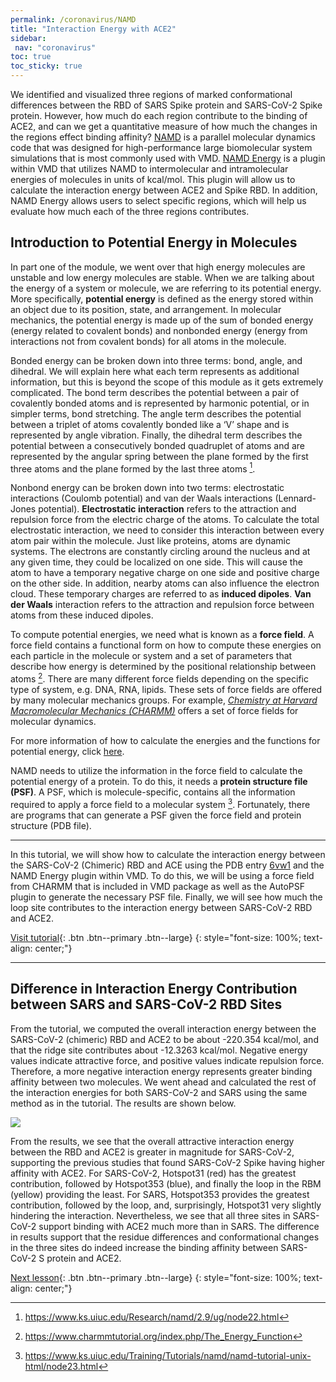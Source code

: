 ```yaml
---
permalink: /coronavirus/NAMD
title: "Interaction Energy with ACE2"
sidebar: 
 nav: "coronavirus"
toc: true
toc_sticky: true
---
```


We identified and visualized three regions of marked conformational differences between the RBD of SARS Spike protein and SARS-CoV-2 Spike protein. However, how much do each region contribute to the binding of ACE2, and can we get a quantitative measure of how much the changes in the regions effect binding affinity? <a href="https://www.ks.uiuc.edu/Research/namd/" target="_blank">NAMD</a> is a parallel molecular dynamics code that was designed for high-performance large biomolecular system simulations that is most commonly used with VMD. <a href="https://www.ks.uiuc.edu/Research/vmd/plugins/namdenergy/" target="_blank">NAMD Energy</a> is a plugin within VMD that utilizes NAMD to intermolecular and intramolecular energies of molecules in units of kcal/mol. This plugin will allow us to calculate the interaction energy between ACE2 and Spike RBD. In addition, NAMD Energy allows users to select specific regions, which will help us evaluate how much each of the three regions contributes.

## Introduction to Potential Energy in Molecules

In part one of the module, we went over that high energy molecules are unstable and low energy molecules are stable. When we are talking about the energy of a system or molecule, we are referring to its potential energy.  More specifically, **potential energy** is defined as the energy stored within an object due to its position, state, and arrangement. In molecular mechanics, the potential energy is made up of the sum of bonded energy (energy related to covalent bonds) and nonbonded energy (energy from interactions not from covalent bonds) for all atoms in the molecule.

Bonded energy can be broken down into three terms: bond, angle, and dihedral. We will explain here what each term represents as additional information, but this is beyond the scope of this module as it gets extremely complicated. The bond term describes the potential between a pair of covalently bonded atoms and is represented by harmonic potential, or in simpler terms, bond stretching. The angle term describes the potential between a triplet of atoms covalently bonded like a ‘V’ shape and is represented by angle vibration. Finally, the dihedral term describes the potential between a consecutively bonded quadruplet of atoms and are represented by the angular spring between the plane formed by the first three atoms and the plane formed by the last three atoms [^TCBG].

Nonbond energy can be broken down into two terms: electrostatic interactions (Coulomb potential) and van der Waals interactions (Lennard-Jones potential). **Electrostatic interaction** refers to the attraction and repulsion force from the electric charge of the atoms. To calculate the total electrostatic interaction, we need to consider this interaction between every atom pair within the molecule. Just like proteins, atoms are dynamic systems. The electrons are constantly circling around the nucleus and at any given time, they could be localized on one side. This will cause the atom to have a temporary negative charge on one side and positive charge on the other side. In addition, nearby atoms can also influence the electron cloud. These temporary charges are referred to as **induced dipoles**. **Van der Waals** interaction refers to the attraction and repulsion force between atoms from these induced dipoles.

To compute potential energies, we need what is known as a **force field**. A force field contains a functional form on how to compute these energies on each particle in the molecule or system and a set of parameters that describe how energy is determined by the positional relationship between atoms [^charmm]. There are many different force fields depending on the specific type of system, e.g. DNA, RNA, lipids. These sets of force fields are offered by many molecular mechanics groups. For example, *<a href=" https://www.charmm.org/" target="_blank">Chemistry at Harvard Macromolecular Mechanics (CHARMM)</a>* offers a set of force fields for molecular dynamics.

For more information of how to calculate the energies and the functions for potential energy, click <a href="https://www.ks.uiuc.edu/Research/namd/2.9/ug/node22.html" target="_blank">here</a>.

NAMD needs to utilize the information in the force field to calculate the potential energy of a protein. To do this, it needs a **protein structure file (PSF)**. A PSF, which is molecule-specific, contains all the information required to apply a force field to a molecular system [^PSF]. Fortunately, there are programs that can generate a PSF given the force field and protein structure (PDB file). 

<hr>

In this tutorial, we will show how to calculate the interaction energy between the SARS-CoV-2 (Chimeric) RBD and ACE using the PDB entry <a href="https://www.rcsb.org/structure/6vw1" target="_blank">6vw1</a> and the NAMD Energy plugin within VMD. To do this, we will be using a force field from CHARMM that is included in VMD package as well as the AutoPSF plugin to generate the necessary PSF file. Finally, we will see how much the loop site contributes to the interaction energy between SARS-CoV-2 RBD and ACE2.

[Visit tutorial](tutorial_NAMD){: .btn .btn--primary .btn--large}
{: style="font-size: 100%; text-align: center;"}

<hr>

## Difference in Interaction Energy Contribution between SARS and SARS-CoV-2 RBD Sites

From the tutorial, we computed the overall interaction energy between the SARS-CoV-2 (chimeric) RBD and ACE2 to be about -220.354 kcal/mol, and that the ridge site contributes about -12.3263 kcal/mol. Negative energy values indicate attractive force, and positive values indicate repulsion force. Therefore, a more negative interaction energy represents greater binding affinity between two molecules. We went ahead and calculated the rest of the interaction energies for both SARS-CoV-2 and SARS using the same method as in the tutorial. The results are shown below.

<img src="../_pages/coronavirus/files/NAMDEnergy.png">

From the results, we see that the overall attractive interaction energy between the RBD and ACE2 is greater in magnitude for SARS-CoV-2, supporting the previous studies that found SARS-CoV-2 Spike having higher affinity with ACE2. For SARS-CoV-2, Hotspot31 (red) has the greatest contribution, followed by Hotspot353 (blue), and finally the loop in the RBM (yellow) providing the least. For SARS, Hotspot353 provides the greatest contribution, followed by the loop, and, surprisingly, Hotspot31 very slightly hindering the interaction. Nevertheless, we see that all three sites in SARS-CoV-2 support binding with ACE2 much more than in SARS. The difference in results support that the residue differences and conformational changes in the three sites do indeed increase the binding affinity between SARS-CoV-2 S protein and ACE2.

[Next lesson](multiseq){: .btn .btn--primary .btn--large}
{: style="font-size: 100%; text-align: center;"}

[^TCBG]: https://www.ks.uiuc.edu/Research/namd/2.9/ug/node22.html

[^charmm]: https://www.charmmtutorial.org/index.php/The_Energy_Function

[^PSF]: https://www.ks.uiuc.edu/Training/Tutorials/namd/namd-tutorial-unix-html/node23.html

